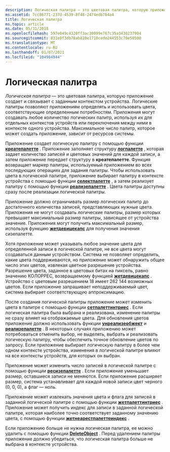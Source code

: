 ```yaml
---
description: Логическая палитра — это цветовая палитра, которую приложение создает и связывает с заданным контекстом устройства.
ms.assetid: 7cc86771-237d-4539-8f48-2474edb764a4
title: Логическая палитра
ms.topic: article
ms.date: 05/31/2018
ms.openlocfilehash: 597e049c4320ff3ac30099e767c35a3438237904
ms.sourcegitcommit: 831e8f3db78ab820e1710cede244553c70e50500
ms.translationtype: MT
ms.contentlocale: ru-RU
ms.lasthandoff: 01/07/2021
ms.locfileid: "104984944"
---
```

# <a name="logical-palette"></a>Логическая палитра

*Логическая палитра* — это цветовая палитра, которую приложение создает и связывает с заданным контекстом устройства. Логические палитры позволяют приложениям определять и использовать цвета, соответствующие определенным потребностям. Приложения могут создавать любое количество логических палитр, используя их для отдельных контекстов устройств или переключения между ними в контексте одного устройства. Максимальное число палитр, которое может создать приложение, зависит от ресурсов системы.

Приложение создает логическую палитру с помощью функции [**креатепалетте**](/windows/desktop/api/Wingdi/nf-wingdi-createpalette) . Приложение заполняет структуру [**логпалетте**](/windows/win32/api/wingdi/ns-wingdi-logpalette) , которая задает количество записей и цветовых значений для каждой записи, а затем приложение передает структуру в **креатепалетте**. Функция возвращает маркер палитры, используемый приложением во всех последующих операциях для задания палитры. Чтобы использовать цвета в логической палитре, приложение выбирает палитру в контексте устройства с помощью функции [**селектпалетте**](/windows/desktop/api/Wingdi/nf-wingdi-selectpalette) , а затем реализует палитру с помощью функции [**реализепалетте**](/windows/desktop/api/Wingdi/nf-wingdi-realizepalette) . Цвета палитры доступны сразу после реализации логической палитры.

Приложение должно ограничивать размер логических палитр до достаточного количества записей, представляющих нужные цвета. Приложения не могут создавать логические палитры, размер которых превышает максимальный размер палитры, зависящее от устройства значение. Приложения могут получить максимальный размер, используя функцию [**жетдевицекапс**](/windows/desktop/api/Wingdi/nf-wingdi-getdevicecaps) для получения значения сизепалетте.

Хотя приложение может указывать любое значение цвета для определенной записи в логической палитре, не все цвета могут создаваться данным устройством. Система не позволяет определить, какие цвета поддерживаются, но приложение может обнаружить общее число этих цветов, извлекая цветное разрешение устройства. Разрешение цвета, заданное в цветовых битах на пиксель, равно значению КОЛОРРЕС, возвращаемому функцией [**жетдевицекапс**](/windows/desktop/api/Wingdi/nf-wingdi-getdevicecaps) . Устройство с цветовым разрешением 18 имеет 262 144 возможных цветов. Если приложение запрашивает неподдерживаемый цвет, система выбирает соответствующую аппроксимацию.

После создания логической палитры приложение может изменить цвета в палитре с помощью функции [**сетпалеттинтриес**](/windows/desktop/api/Wingdi/nf-wingdi-setpaletteentries) . Если логическая палитра была выбрана и реализована, изменение палитры не сразу влияет на отображаемые цвета. Для обновления цветов приложение должно использовать функции [**унреализеобжект**](/windows/desktop/api/Wingdi/nf-wingdi-unrealizeobject) и [**реализепалетте**](/windows/desktop/api/Wingdi/nf-wingdi-realizepalette) . В некоторых случаях приложению может потребоваться отменить выбор, не выделять, выбрать и реализовать логическую палитру, чтобы обеспечить точное обновление цветов по запросу. Если приложение выбирает логическую палитру в более чем одном контексте устройства, изменения в логической палитре влияют на все контексты устройств, для которых он выбран.

Приложение может изменить число записей в логической палитре с помощью функции [**ресизепалетте**](/windows/desktop/api/Wingdi/nf-wingdi-resizepalette) . Если приложение уменьшает размер, оставшиеся записи не меняются. Если приложение расширяет размер, система устанавливает для каждой новой записи цвет черного (0, 0, 0), а флаг — ноль.

Приложение может извлекать значения цвета и флага для записей в заданной логической палитре с помощью функции [**жетпалеттинтриес**](/windows/desktop/api/Wingdi/nf-wingdi-getpaletteentries) . Приложение может получить индекс для записи в заданной логической палитре, которая наиболее точно соответствует заданному значению цвета, с помощью функции [**жетнеарестпалеттеиндекс**](/windows/desktop/api/Wingdi/nf-wingdi-getnearestpaletteindex) .

Если приложению больше не нужна логическая палитра, ее можно удалить с помощью функции [**DeleteObject**](/windows/desktop/api/Wingdi/nf-wingdi-deleteobject) . Перед удалением палитры приложение должно убедиться, что логическая палитра больше не выбрана в контексте устройства.

 

 



